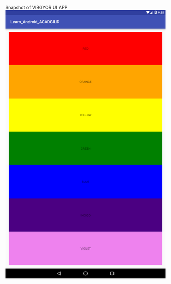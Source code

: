 Snapshot of VIBGYOR UI APP
![alt tag](https://github.com/karthik-krishnaswamy17/Learn_Android_ACADGILD/blob/Assignment2.1/Assignment1.png)
